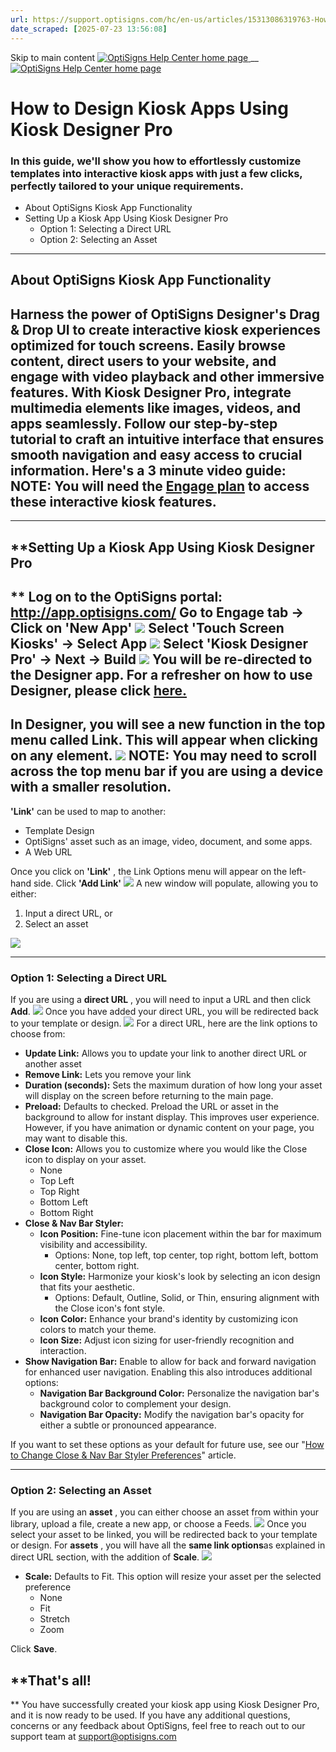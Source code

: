 ```yaml
---
url: https://support.optisigns.com/hc/en-us/articles/15313086319763-How-to-Design-Kiosk-Apps-Using-Kiosk-Designer-Pro
date_scraped: [2025-07-23 13:56:08]
---
```


Skip to main content
[ ![OptiSigns Help Center home page](/hc/theming_assets/01HZKNYSEQ6GRC01C0J27PZ3RC) ](/hc/en-us "Home")
__
[ ![OptiSigns Help Center home page](/hc/theming_assets/01HZKNYSEQ6GRC01C0J27PZ3RC) ](/hc/en-us "Home")
#  How to Design Kiosk Apps Using Kiosk Designer Pro 
### In this guide, we'll show you how to effortlessly customize templates into interactive kiosk apps with just a few clicks, perfectly tailored to your unique requirements.
  * About OptiSigns Kiosk App Functionality
  * Setting Up a Kiosk App Using Kiosk Designer Pro
    * Option 1: Selecting a Direct URL
    * Option 2: Selecting an Asset


* * *
## About OptiSigns Kiosk App Functionality
Harness the power of OptiSigns Designer's Drag & Drop UI to create interactive kiosk experiences optimized for touch screens. Easily browse content, direct users to your website, and engage with video playback and other immersive features. With Kiosk Designer Pro, integrate multimedia elements like images, videos, and apps seamlessly. Follow our step-by-step tutorial to craft an intuitive interface that ensures smooth navigation and easy access to crucial information.
**Here's a 3 minute video guide:**
**NOTE:** You will need the [**Engage plan**](/hc/en-us/articles/23565267463315) to access these interactive kiosk features.  
---  
* * *
## **Setting Up a Kiosk App Using Kiosk Designer Pro  
**
Log on to the OptiSigns portal: <http://app.optisigns.com/>
Go to **Engage** tab → Click on **'New App'**
[![](/hc/article_attachments/31373400777747)](/hc/article_attachments/31373400777747)
Select **'Touch Screen Kiosks'** **→** **Select App**
[![](/hc/article_attachments/27030302640403)](/hc/article_attachments/27030302640403)
Select **'Kiosk Designer Pro'** **→ Next →** **Build**
[![](/hc/article_attachments/27030302684051)](/hc/article_attachments/27030302684051)
You will be re-directed to the Designer app.
For a refresher on how to use Designer, please click **[here.](https://help.optisigns.com/en/kb/how-to-use-optisigns-template-designer-app-to-make-your-digital-signs-in-minutes)**  
---  
In Designer, you will see a new function in the top menu called **Link.** This will appear when clicking on any element.
[![](/hc/article_attachments/42857781024531)](/hc/article_attachments/42857781024531)
**NOTE:** You may need to scroll across the top menu bar if you are using a device with a smaller resolution.  
---  
**'Link'** can be used to map to another:
  * Template Design
  * OptiSigns' asset such as an image, video, document, and some apps.
  * A Web URL


Once you click on **'Link'** , the Link Options menu will appear on the left-hand side.
Click **'Add Link'**
[![](/hc/article_attachments/42857781025811)](/hc/article_attachments/42857781025811)
A new window will populate, allowing you to either:
  1. Input a direct URL, or
  2. Select an asset


[![](/hc/article_attachments/27030280103187)](/hc/article_attachments/27030280103187)
* * *
### Option 1: Selecting a Direct URL
If you are using a **direct URL** , you will need to input a URL and then click **Add**.
[![](/hc/article_attachments/27030302796179)](/hc/article_attachments/27030302796179)
Once you have added your direct URL, you will be redirected back to your template or design. 
[![](/hc/article_attachments/42857781027091)](/hc/article_attachments/42857781027091)
For a direct URL, here are the link options to choose from:
  * **Update Link:** Allows you to update your link to another direct URL or another asset
  * **Remove Link:** Lets you remove your link
  * **Duration (seconds):** Sets the maximum duration of how long your asset will display on the screen before returning to the main page.
  * **Preload:** Defaults to checked. Preload the URL or asset in the background to allow for instant display. This improves user experience. However, if you have animation or dynamic content on your page, you may want to disable this.
  * **Close Icon:** Allows you to customize where you would like the Close icon to display on your asset. 
    * None
    * Top Left
    * Top Right
    * Bottom Left
    * Bottom Right
  * **Close & Nav Bar Styler:**
    * **Icon Position:** Fine-tune icon placement within the bar for maximum visibility and accessibility.
      * Options: None, top left, top center, top right, bottom left, bottom center, bottom right.
    * **Icon Style:** Harmonize your kiosk's look by selecting an icon design that fits your aesthetic.
      * Options: Default, Outline, Solid, or Thin, ensuring alignment with the Close icon's font style.
    * **Icon Color:** Enhance your brand's identity by customizing icon colors to match your theme.
    * **Icon Size:** Adjust icon sizing for user-friendly recognition and interaction.
  * **Show Navigation Bar:** Enable to allow for back and forward navigation for enhanced user navigation. Enabling this also introduces additional options: 
    * **Navigation Bar Background Color:** Personalize the navigation bar's background color to complement your design.
    * **Navigation Bar Opacity:** Modify the navigation bar's opacity for either a subtle or pronounced appearance.


If you want to set these options as your default for future use, see our "[How to Change Close & Nav Bar Styler Preferences](https://support.optisigns.com/hc/en-us/articles/28115946505107-How-to-Change-Close-Nav-Bar-Styler-Preferences)" article.
* * *
### Option 2: Selecting an Asset
If you are using an **asset** , you can either choose an asset from within your library, upload a file, create a new app, or choose a Feeds.
[![](/hc/article_attachments/31373400781331)](/hc/article_attachments/31373400781331)
Once you select your asset to be linked, you will be redirected back to your template or design. 
For **assets** , you will have all the **same link options**as explained in direct URL section, with the addition of **Scale**.
[![](/hc/article_attachments/42857798196243)](/hc/article_attachments/42857798196243)
  * **Scale:** Defaults to Fit. This option will resize your asset per the selected preference 
    * None
    * Fit
    * Stretch
    * Zoom


Click **Save**.
## **That's all!  
**
You have successfully created your kiosk app using Kiosk Designer Pro, and it is now ready to be used.
If you have any additional questions, concerns or any feedback about OptiSigns, feel free to reach out to our support team at [support@optisigns.com](mailto:support@optisigns.com)
